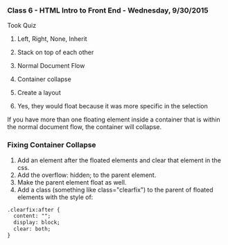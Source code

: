 ### Class 6 - HTML Intro to Front End - Wednesday, 9/30/2015

Took Quiz

1. Left, Right, None, Inherit

2. Stack on top of each other

3. Normal Document Flow

4. Container collapse

5. Create a layout

6. Yes, they would float because it was more specific in the selection


If you have more than one floating element inside a container that is within the normal document flow, the container will collapse.

### Fixing Container Collapse

1. Add an element after the floated elements and clear that element in the css.
2. Add the overflow: hidden; to the parent element.
3. Make the parent element float as well.
4. Add a class (something like class="clearfix") to the parent of floated elements with the style of:

```html
.clearfix:after {
  content: ""; 
  display: block;
  clear: both;
}
```


